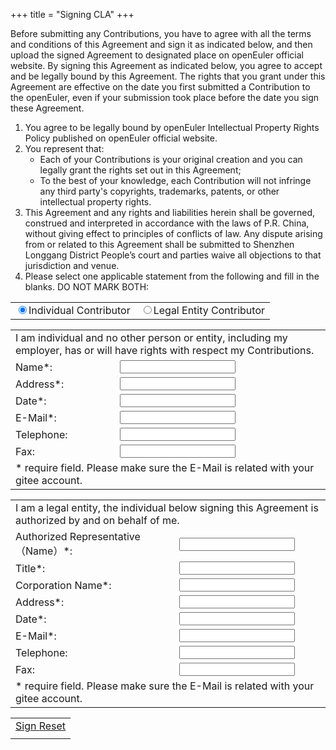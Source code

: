 +++
title = "Signing CLA"
+++

<div class="clanote">
<p>
Before submitting any Contributions, you have to agree with all the terms and conditions of this Agreement and sign it as indicated below, and then upload the signed Agreement to designated place on openEuler official website. By signing this Agreement as indicated below, you agree to accept and be legally bound by this Agreement. The rights that you grant under this Agreement are effective on the date you first submitted a Contribution to the openEuler, even if your submission took place before the date you sign these Agreement.
</p>
<ol>
<li>
You agree to be legally bound by openEuler Intellectual Property Rights Policy published on openEuler official website.
</li>
<li>
You represent that:
<ul>
<li>
Each of your Contributions is your original creation and you can legally grant the rights set out in this Agreement;
</li>
<li>
To the best of your knowledge, each Contribution will not infringe any third party's copyrights, trademarks, patents, or other intellectual property rights.
</li>
</ul>
</li>
<li>
This Agreement and any rights and liabilities herein shall be governed, construed and interpreted in accordance with the laws of P.R. China, without giving effect to principles of conflicts of law. Any dispute arising from or related to this Agreement shall be submitted to Shenzhen Longgang District People’s court and parties waive all objections to that jurisdiction and venue.
</li>
<li>
Please select one applicable statement from the following and fill in the blanks. DO NOT MARK BOTH:
</li>
</ol>
</div>

<table id="cla-type-table">
    <tr>
        <td>
            <input type="radio" name="cla-type-radio" value="0" checked />Individual Contributor
        </td>
        <td>
            <input type="radio" name="cla-type-radio" value="1" />Legal Entity Contributor
        </td>
    </tr>
</table>

<table id="individual-table">
    <tr>
        <td colspan="2">
            I am individual and no other person or entity, including my employer,
            has or will have rights with respect my Contributions.
        </td>
    </tr>
    <tr>
        <td>
            Name*:
        </td>
        <td>
            <input type="text" id="individual-name" class = "require" maxlength="100" />
        </td>
    </tr>
    <tr>
        <td>
            Address*:
        </td>
        <td>
            <input type="text" id="individual-address" class = "require" maxlength="100" />
        </td>
    </tr>
    <tr>
        <td>
            Date*:
        </td>
        <td>
            <input type="text" id="individual-date" class = "require" maxlength="100" />
        </td>
    </tr>
    <tr>
        <td>
            E-Mail*:
        </td>
        <td>
            <input type="text" id="individual-email" class = "require" maxlength="100" />
        </td>
    </tr>
    <tr>
        <td>
            Telephone:
        </td>
        <td>
            <input type="text" id="individual-telephone" maxlength="100" />
        </td>
    </tr>
    <tr>
        <td>
            Fax:
        </td>
        <td>
            <input type="text" id="individual-fax" maxlength="100" />
        </td>
    </tr>
    <tr>
        <td colspan="2">
            * require field. Please make sure the E-Mail is related with your gitee account.
        </td>
    </tr>
</table>

<table id="legalentity-table">
    <tr>
        <td colspan="2">
            I am a legal entity, the individual below signing this Agreement is authorized by and on behalf of me.
        </td>
    </tr>
    <tr>
        <td>
            Authorized Representative（Name）*:
        </td>
        <td>
            <input type="text" id="legalentity-name" class = "require" maxlength="100" />
        </td>
    </tr>
    <tr>
        <td>
            Title*:
        </td>
        <td>
            <input type="text" id="legalentity-title" class = "require" maxlength="100" />
        </td>
    </tr>
    <tr>
        <td>
            Corporation Name*:
        </td>
        <td>
            <input type="text" id="legalentity-corporation" class = "require" maxlength="100" />
        </td>
    </tr>
    <tr>
        <td>
            Address*:
        </td>
        <td>
            <input type="text" id="legalentity-address" class = "require" maxlength="100" />
        </td>
    </tr>
    <tr>
        <td>
            Date*:
        </td>
        <td>
            <input type="text" id="legalentity-date" class = "require" maxlength="100" />
        </td>
    </tr>
    <tr>
        <td>
            E-Mail*:
        </td>
        <td>
            <input type="text" id="legalentity-email" class = "require" maxlength="100" />
        </td>
    </tr>
    <tr>
        <td>
            Telephone:
        </td>
        <td>
            <input type="text" id="legalentity-telephone" maxlength="100" />
        </td>
    </tr>
    <tr>
        <td>
            Fax:
        </td>
        <td>
            <input type="text" id="legalentity-fax" maxlength="100" />
        </td>
    </tr>
    <tr>
        <td colspan="2">
            * require field. Please make sure the E-Mail is related with your gitee account.
        </td>
    </tr>
</table>

<table id="cla-table">
    <tr>
        <td>
            <a href="#" id="sign-cla-button" class="btn btn-template-main" posturl="/cla/">
                Sign
            </a>
            <a href="#" id="reset-cla-button" class="btn btn-template-main">
                Reset
            </a>
        </td>
    </tr>
    <tr>
        <td>
            <label id="tip-cla-label"></label>
        </td>
    </tr>
</table>
